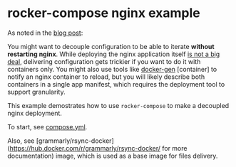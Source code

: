 # rocker-compose nginx example

As noted in the [blog post](http://tech.grammarly.com/posts/How-We-Deploy-Containers-at-Grammarly.html):

You might want to decouple configuration to be able to iterate **without restarting nginx**. While deploying the nginx application itself [is not a big deal](https://www.nginx.com/blog/deploying-nginx-nginx-plus-docker/), delivering configuration gets trickier if you want to do it with containers only. You might also use tools like [docker-gen](https://github.com/jwilder/docker-gen) [container] to notify an nginx container to reload, but you will likely describe both containers in a single app manifest, which requires the deployment tool to support granularity.

This example demostrates how to use `rocker-compose` to make a decoupled nginx deployment.

To start, see [compose.yml](/example/nginx/compose.yml).

Also, see [grammarly/rsync-docker](https://hub.docker.com/r/grammarly/rsync-docker/ for more documentation) image, which is used as a base image for files delivery.
